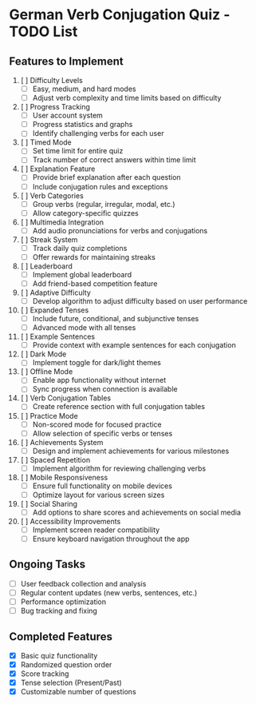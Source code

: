 # German Verb Conjugation Quiz - TODO List

## Features to Implement

1. [ ] Difficulty Levels
   - [ ] Easy, medium, and hard modes
   - [ ] Adjust verb complexity and time limits based on difficulty

2. [ ] Progress Tracking
   - [ ] User account system
   - [ ] Progress statistics and graphs
   - [ ] Identify challenging verbs for each user

3. [ ] Timed Mode
   - [ ] Set time limit for entire quiz
   - [ ] Track number of correct answers within time limit

4. [ ] Explanation Feature
   - [ ] Provide brief explanation after each question
   - [ ] Include conjugation rules and exceptions

5. [ ] Verb Categories
   - [ ] Group verbs (regular, irregular, modal, etc.)
   - [ ] Allow category-specific quizzes

6. [ ] Multimedia Integration
   - [ ] Add audio pronunciations for verbs and conjugations

7. [ ] Streak System
   - [ ] Track daily quiz completions
   - [ ] Offer rewards for maintaining streaks

8. [ ] Leaderboard
   - [ ] Implement global leaderboard
   - [ ] Add friend-based competition feature

9. [ ] Adaptive Difficulty
   - [ ] Develop algorithm to adjust difficulty based on user performance

10. [ ] Expanded Tenses
    - [ ] Include future, conditional, and subjunctive tenses
    - [ ] Advanced mode with all tenses

11. [ ] Example Sentences
    - [ ] Provide context with example sentences for each conjugation

12. [ ] Dark Mode
    - [ ] Implement toggle for dark/light themes

13. [ ] Offline Mode
    - [ ] Enable app functionality without internet
    - [ ] Sync progress when connection is available

14. [ ] Verb Conjugation Tables
    - [ ] Create reference section with full conjugation tables

15. [ ] Practice Mode
    - [ ] Non-scored mode for focused practice
    - [ ] Allow selection of specific verbs or tenses

16. [ ] Achievements System
    - [ ] Design and implement achievements for various milestones

17. [ ] Spaced Repetition
    - [ ] Implement algorithm for reviewing challenging verbs

18. [ ] Mobile Responsiveness
    - [ ] Ensure full functionality on mobile devices
    - [ ] Optimize layout for various screen sizes

19. [ ] Social Sharing
    - [ ] Add options to share scores and achievements on social media

20. [ ] Accessibility Improvements
    - [ ] Implement screen reader compatibility
    - [ ] Ensure keyboard navigation throughout the app

## Ongoing Tasks

- [ ] User feedback collection and analysis
- [ ] Regular content updates (new verbs, sentences, etc.)
- [ ] Performance optimization
- [ ] Bug tracking and fixing

## Completed Features

- [x] Basic quiz functionality
- [x] Randomized question order
- [x] Score tracking
- [x] Tense selection (Present/Past)
- [x] Customizable number of questions
